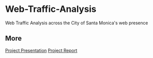 # Web-Traffic-Analysis
Web Traffic Analysis across the City of Santa Monica's web presence
## More
[Project Presentation](Gaonkar_Newalkar_CS6053Presentation.pdf)
[Project Report](Project_Report.pdf)
